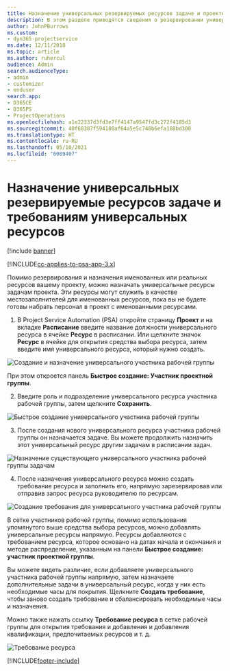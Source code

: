```yaml
---
title: Назначение универсальных резервируемых ресурсов задаче и проектной группе
description: В этом разделе приводятся сведения о резервировании универсальных ресурсов для задач и проектных групп.
author: JohnPBurrows
ms.custom:
- dyn365-projectservice
ms.date: 12/11/2018
ms.topic: article
ms.author: ruhercul
audience: Admin
search.audienceType:
- admin
- customizer
- enduser
search.app:
- D365CE
- D365PS
- ProjectOperations
ms.openlocfilehash: a1e22337d3fd3e7ff4147a9547fd3c272f4185d3
ms.sourcegitcommit: 40f68387f594180af64a5e5c748b6efa188bd300
ms.translationtype: HT
ms.contentlocale: ru-RU
ms.lasthandoff: 05/10/2021
ms.locfileid: "6009407"
---
```

# <a name="assign-generic-bookable-resources-to-a-task-and-generate-resource-requirements"></a>Назначение универсальных резервируемые ресурсов задаче и требованиям универсальных ресурсов 

[!include [banner](../includes/psa-now-project-operations.md)]

[!INCLUDE[cc-applies-to-psa-app-3.x](../includes/cc-applies-to-psa-app-3x.md)]

Помимо резервирования и назначения именованных или реальных ресурсов вашему проекту, можно назначать универсальные ресурсы задачам проекта. Эти ресурсы могут служить в качестве местозаполнителей для именованных ресурсов, пока вы не будете готовы набрать персонал в проект с именованными ресурсами. 

1. В Project Service Automation (PSA) откройте страницу **Проект** и на вкладке **Расписание** введите название должности универсального ресурса в ячейке **Ресурс** в расписании. Или щелкните значок **Ресурс** в ячейке для открытия средства выбора ресурса, затем введите имя универсального ресурса, который нужно создать.

![Создание и назначение универсального участника рабочей группы](media/RM-how-to-9.png)

При этом откроется панель **Быстрое создание: Участник проектной группы**. 

2. Введите роль и подразделение универсального ресурса участника рабочей группы, затем щелкните **Сохранить**.

![Быстрое создание универсального участника рабочей группы](media/RM-how-to-10.png)

3. После создания нового универсального ресурса участника рабочей группы он назначается задаче. Вы можете продолжить назначить этот универсальный ресурс другим задачам в расписании задач.

![Назначение существующего универсального участника рабочей группы задачам](media/RM-how-to-11.png)

4. После назначения универсального ресурса можно создать требование ресурса и заполнить его, напрямую зарезервировав или отправив запрос ресурса руководителю по ресурсам.

![Создание требования для универсального участника рабочей группы](media/RM-how-to-12.png)

В сетке участников рабочей группы, помимо использования упомянутого выше средства выбора ресурсов, можно добавлять универсальные ресурсы напрямую. Ресурсы добавляются с требованием ресурса, которое основано на датах начала и окончания и методе распределение, указанным на панели **Быстрое создание: участник проектной группы**.

Вы можете видеть различие, если добавляете универсального участника рабочей группы напрямую, затем назначаете дополнительные задачи в универсальный ресурс, когда у них есть необходимые часы для покрытия. Щелкните **Создать требование**, чтобы заново создать требование и сбалансировать необходимые часы и назначения.

Можно также нажать ссылку **Требование ресурса** в сетке рабочей группы для открытия требования и добавления и добавления квалификации, предпочитаемых ресурсов и т. д.

![Требование ресурса](media/RM-how-to-13.png)



[!INCLUDE[footer-include](../includes/footer-banner.md)]